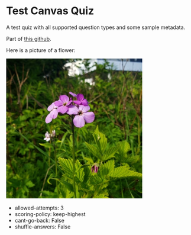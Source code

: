 # Test Canvas Quiz
A test quiz with all supported question types and some sample metadata.

Part of [this github](https://github.com/hcolclou/myst2canvas).

Here is a picture of a flower:

![flower image](media/flower.jpg)

* allowed-attempts: 3
* scoring-policy: keep-highest
* cant-go-back: False
* shuffle-answers: False

